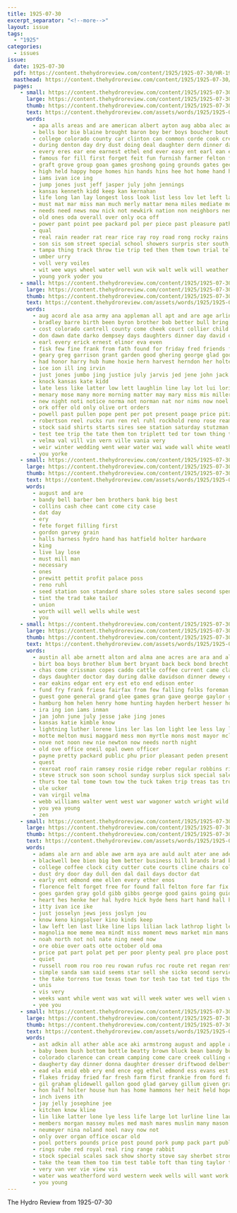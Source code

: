```yaml
---
title: 1925-07-30
excerpt_separator: "<!--more-->"
layout: issue
tags:
  - "1925"
categories:
  - issues
issue:
  date: 1925-07-30
  pdf: https://content.thehydroreview.com/content/1925/1925-07-30/HR-1925-07-30.pdf
  masthead: https://content.thehydroreview.com/content/1925/1925-07-30/masthead/HR-1925-07-30.jpg
  pages:
    - small: https://content.thehydroreview.com/content/1925/1925-07-30/small/HR-1925-07-30-01.jpg
      large: https://content.thehydroreview.com/content/1925/1925-07-30/large/HR-1925-07-30-01.jpg
      thumb: https://content.thehydroreview.com/content/1925/1925-07-30/thumbnails/HR-1925-07-30-01.jpg
      text: https://content.thehydroreview.com/assets/words/1925/1925-07-30/HR-1925-07-30-01.txt
      words:
        - apa alls areas and are american albert ayton aug abba alec august ago adkins arning all ale
        - bells bor bie blaine brought baron boy ber boys boucher bout brine best born bring body bolle brother bill bryan bry brings bradley basket been bud brooks blew bible bert but bank bly
        - college colorado county car clinton can common corde cook credit come carry clyde child cate coe christian cool caddo camp cone company cotton church corn congress cloudy coldwater clara course cant carl cea cooper cornet cour came crane count coy city
        - during denton day dry dust doing deal daughter dern dinner days davis down dayton death dew dod
        - every eres ear ene earnest ethel end ever easy ent earl ean east
        - famous for fill first forget feit fun furnish farmer felton friends fer fore found field full from far fort fell fairly
        - graft grove group goan games groshong going grounds gates gee gane good given gone
        - high held happy hope homes hin hands hins hee hot home hand hibbs hence hume hour hatfield hen hesser han hydro hold her has head health hall him hie hueck had house
        - iams ivan ice ing
        - jump jones just jeff jasper july john jennings
        - kansas kenneth kidd keep kan kernahan
        - life long lan lay longest loss look list less lov let left lass leis level last leich later light late ling loose loreno like
        - must mat mar miss man much merly mattar mena miles mediate mountain male most music main more medal might mis march mom may missouri monroe mention many money milk mele
        - needs need news now nick not newkirk nation non neighbors nen near night new noel neer ness
        - old ones oda overall over only oca off
        - power pant point pee packard pol per piece past pleasure path pet pla place paul patricia people plan public pleasant powell poss pies plenty prayer por pay phe pro part pye perry
        - qual
        - real rain reader rat rear rice ray roy road rong rocky rains rush ready running reade ried read
        - son sis som street special school showers surpris ster south student smith set slate side slee seems seema sap smooth state salary still saturday sill sake sil stam shawnee sister serie sin six sade store sale stant seen settler short say sweet saal ser saving service shopp sears she shoot self second sudan sho sox save starkey sunday
        - tampa thing track throw tie trip ted then them town trial tell talk ten thralls the thacker tennessee thur texas teach times turn take tes trio
        - umber urry
        - voll very voiles
        - wit wee ways wheel water well wun wik walt welk will weather willis wells week weight was way while watch won working world willig west with weeks william
        - young york yoder you
    - small: https://content.thehydroreview.com/content/1925/1925-07-30/small/HR-1925-07-30-02.jpg
      large: https://content.thehydroreview.com/content/1925/1925-07-30/large/HR-1925-07-30-02.jpg
      thumb: https://content.thehydroreview.com/content/1925/1925-07-30/thumbnails/HR-1925-07-30-02.jpg
      text: https://content.thehydroreview.com/assets/words/1925/1925-07-30/HR-1925-07-30-02.txt
      words:
        - aug acord ale asa army ana appleman all apt and are age arline august ary ago aby anders
        - bradley barre birth been byron brother bob better bull bring best but brin bain balance bunch brew barber born burgman boyd bill bricks brief bright business blough
        - cost colorado cantrell county come cheek court collier child claflin caller canton corn chick city carbon caddo cramp clair
        - don dawn date darko dempsey days daughters dinner day david doughty doi daughter dais
        - earl every erick ernest elinor eva even
        - fisk few fine frank from fath found for friday fred friends felton field ford fie faul foote fires fay
        - geary greg garrison grant garden good ghering george glad goodyear gregg gene
        - had honor harry hub hume hoxie hern harvest herndon her holter hydro harles heard hay hamilton has hout home house hom
        - ice ion ill ing irvin
        - just jones jumbo jing justice july jarvis jed jene john jack
        - knock kansas kate kidd
        - late less like latter low lett laughlin line lay lot lui loring lucien lad lights luck left little les last lock lin lee list lloyd leona lawter
        - menary mose many more morning matter may mary miss mis miller most marshall moser morr mer marion monday man might mus mill morgan monda mile
        - new night noti notice norma not norman nat nor nims now noel
        - ork offer old only olive ort orders
        - powell past pullen pope pent per pot present poage price pitzer pales princess port peace
        - robertson reel rucks run ren rel ruhl rockhold reno rose ream rosamond rank rai ray rate roy
        - stock said shirts starts sires see station saturday stutzman seed special scranton smith sunday storts sick spain sister stay stonewall she stone service sam son silo susan strong south state sales sell starr sat spring
        - test tee trip the tate them ton triplett ted tor town thing try
        - velma val vill vin vern ville vania very
        - weir winter wedding went wear water wai wade wall white weatherford weeks washington while will week well working woll with was want
        - you yorke
    - small: https://content.thehydroreview.com/content/1925/1925-07-30/small/HR-1925-07-30-03.jpg
      large: https://content.thehydroreview.com/content/1925/1925-07-30/large/HR-1925-07-30-03.jpg
      thumb: https://content.thehydroreview.com/content/1925/1925-07-30/thumbnails/HR-1925-07-30-03.jpg
      text: https://content.thehydroreview.com/assets/words/1925/1925-07-30/HR-1925-07-30-03.txt
      words:
        - august and are
        - bandy bell barber ben brothers bank big best
        - collins cash chee cant come city case
        - dat day
        - ery
        - fete forget filling first
        - gordon garvey grain
        - halls harness hydro hand has hatfield holter hardware
        - king
        - live lay lose
        - must mill man
        - necessary
        - ones
        - prewitt pettit profit palace poss
        - reno ruhl
        - seed station son standard share soles store sales second spencer smith service saving
        - tint the trad take tailor
        - union
        - worth will well wells while west
        - you
    - small: https://content.thehydroreview.com/content/1925/1925-07-30/small/HR-1925-07-30-04.jpg
      large: https://content.thehydroreview.com/content/1925/1925-07-30/large/HR-1925-07-30-04.jpg
      thumb: https://content.thehydroreview.com/content/1925/1925-07-30/thumbnails/HR-1925-07-30-04.jpg
      text: https://content.thehydroreview.com/assets/words/1925/1925-07-30/HR-1925-07-30-04.txt
      words:
        - austin all abe arnett alton ard alma ane acres are ara and aland arlie age aud ater able
        - birt boa boys brother blum bert bryant back beck bond brecht big but boy balance butler been bonds brown barr ben bessie bills business braly bring blackwell board bartgis
        - chas come crissman copes caddo cattle coffee current came claude class creek cox cedar corn carver cake colony clair charlie collins cloninger clerk city col cousin charley cancer court cash cope council county carnival canyon carne car covington
        - days daughter doctor day during dalke davidson dinner dewey destin dainty dunithan date
        - ear eakins edgar ent ery est eto end edison enter
        - fund fry frank friese fairfax from few falling folks foreman fiscal fall fitzpatrick for friday fine frost friends
        - guest gone general grand glee games gran gave george gaylor ger getting german gentle
        - hamburg hom helen henry home hunting hayden herbert hesser honor half hydro her how heide harmony homes huss has head homa hatfield had
        - ira ing ion iams inman
        - jan john june july jesse jake jing jones
        - kansas katie kimble know
        - lightning luther lorene lins ler las lon light lee less lay last lake lowery law
        - motte melton musi maggard mess mon myrtle mons most mayor mclemore menno moore mile murray made men may mills mcbride man monday music missouri mean montana miss maynard morning mulhall
        - nove not noon new nie newton now needs north night
        - old ove office oneil opal owen officer
        - payne pretty packard public phu prior pleasant peden present pink purchase pickle past plant person parks police per peo people pack pope
        - quest
        - rexroat roof rain ramsey rosie ridge reber regular robbins ridenour ralph robertson rank reno rent reed
        - steve struck son soon school sunday surplus sick special sale said service sim scarth spell she state street stella soe supper side set sit simmons surprise sun salary shade severe south show sup sister seger seal servi sylvester summer saturday season ser
        - thurs toe tal tome town tow the tuck taken trip treas tas trom tota than tax
        - ule ucker
        - van virgil velma
        - webb williams walter went west war wagoner watch wright wild week wife ward weatherford white word wyatt will with was warkentin
        - you yea young
        - zen
    - small: https://content.thehydroreview.com/content/1925/1925-07-30/small/HR-1925-07-30-05.jpg
      large: https://content.thehydroreview.com/content/1925/1925-07-30/large/HR-1925-07-30-05.jpg
      thumb: https://content.thehydroreview.com/content/1925/1925-07-30/thumbnails/HR-1925-07-30-05.jpg
      text: https://content.thehydroreview.com/assets/words/1925/1925-07-30/HR-1925-07-30-05.txt
      words:
        - adams ale arn and able awe arm aya are auld ault ater ane ade alten all ald
        - blackwell bee bien big bem better business bill brands brad book been bandy belli but beste bulk bet bands beg ber breath begin buy best
        - college coffee clock city cutter cute courts cline chairs col clinton car course can cant came cam chance carbon caine corner care cat
        - dust dry door day dull den dal dail days doctor dat
        - early ent edmond eme ellen every ether enos
        - florence felt forget free for found fall felton fore far fix fire first full friends fast few filling fier fer from fate
        - goes garden gray gold gibb gibbs george good gains going guide gaye
        - heart hes henke her hal hydro hick hyde hens hart hand hall hatfield halt home hud holding holt hell holter hey hext hien has him house high hale head had hattie haw hen
        - itty ivan ice ike
        - just josselyn jews jess joslyn jou
        - know keno kingsolver kino kinds keep
        - law left len last like line lips lilian lack lathrop light let less lead lizzie lite large lan
        - magnolia moe meme mea mindt miss moment mews market min mans mik more made many man
        - noah north not nol nate ning need now
        - ore obie over oats otte october old oma
        - price pat part polat pet per poor plenty peal pro place post
        - quiet
        - russell room rou roo reu rowan rufus roc route ret regan rent rather rest rain rung rand ryan roy rockers ren rave
        - simple sanda sam said seems star sell she sicko second service scott seem store sir still sense sacks station summer say stress seeds sinclair selling saw sat seal sum sees school swift see sunday send sober season side sia special six sudan switch
        - the take torrens tue texas town tor tesh tao tat ted tips tho tas try then thon towers them tommy talk thom trip thing ton toon tad thea tie thi tey tell
        - unis
        - vis very
        - weeks want while went was wat will week water wes well wien wil why waller with wal wie watch wilson weather weatherford work
        - yee you
    - small: https://content.thehydroreview.com/content/1925/1925-07-30/small/HR-1925-07-30-06.jpg
      large: https://content.thehydroreview.com/content/1925/1925-07-30/large/HR-1925-07-30-06.jpg
      thumb: https://content.thehydroreview.com/content/1925/1925-07-30/thumbnails/HR-1925-07-30-06.jpg
      text: https://content.thehydroreview.com/assets/words/1925/1925-07-30/HR-1925-07-30-06.txt
      words:
        - ast adkin all ather able ace aki armstrong august and apple are
        - baby been bush bottom bottle beatty brown bluck bean bandy buys butter but binnie boards bennett bros bus best braly butcher better beans bars blue buy
        - colorado clarence can cream camping come care creek culling carl cor chairs camps corn clinton copper coffee cook cane cope clerk choice cooper collins city cake
        - daugherty day dinner donna daughter dresser driftwood delbert dear dand dollar dessert
        - ead ela enid ebb ery end ence egg ethel edmond ess evans est
        - flakes friday fried far fresh farm first frankie from ford fail friends fruit frost for
        - gil graham glidewell gallon good glad garvey gillum given grade
        - hon half holter house hun has home hammons her heit held hope hume had halls hens high hydro hardy hollis herbert hicks hardware hall
        - inch ivens ith
        - jay jelly josephine jee
        - kitchen know kline
        - lin like latter lone lye less life large lot lurline line laundry look low light left
        - members morgan massey mules med mash mares muslin many mason moth monroe made mens miss morning mapel maybe men mile might missouri mar
        - neumeyer nina noland noel navy now not
        - only over organ office oscar old
        - pool potters pounds price post pound pork pump pack part public pail pair powder pel poo potter piers pitzer peo peer por pleasant
        - rings rube red royal real ring range rabbit
        - stock special scales sack show shorty stove say sherbet strong strang summer see soap shirts showers sanders sale stand store school span sell starkey springs south
        - take the team them too tim test table toft than ting taylor tolf tor
        - very van ver vie view vis
        - water was weatherford word western week wells will want work weight wash while well with walter went west wrench
        - you young
---
```


The Hydro Review from 1925-07-30

<!--more-->

